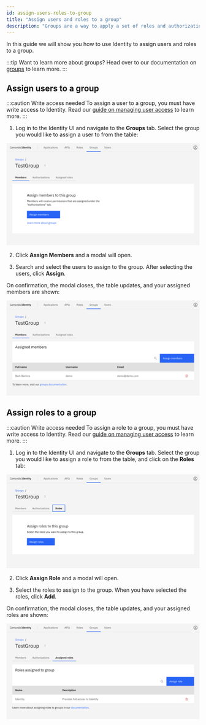 ```yaml
---
id: assign-users-roles-to-group
title: "Assign users and roles to a group"
description: "Groups are a way to apply a set of roles and authorizations to users. Use Identity to assign users and roles to a group."
---
```


In this guide we will show you how to use Identity to assign users and roles to a group.

:::tip Want to learn more about groups?
Head over to our documentation on [groups](/self-managed/identity/user-guide/groups/create-group.md) to learn more.
:::

## Assign users to a group

:::caution Write access needed
To assign a user to a group, you must have write access to Identity.
Read our [guide on managing user access](/self-managed/identity/user-guide/authorizations/managing-user-access.md) to learn more.
:::

1. Log in to the Identity UI and navigate to the **Groups** tab. Select the group you would like to assign a user to from the table:

![assign-user-to-group-tab](../img/assign-user-to-group-tab.png)

2. Click **Assign Members** and a modal will open.

3. Search and select the users to assign to the group. After selecting the users, click **Assign**.

On confirmation, the modal closes, the table updates, and your assigned members are shown:

![assign-user-to-group-refreshed-table](../img/assign-user-to-group-refreshed-table.png)

## Assign roles to a group

:::caution Write access needed
To assign a role to a group, you must have write access to Identity.
Read our [guide on managing user access](/self-managed/identity/user-guide/authorizations/managing-user-access.md) to learn more.
:::

1. Log in to the Identity UI and navigate to the **Groups** tab. Select the group you would like to assign a role to from the table, and click on the **Roles** tab:

![assign-role-to-group-tab](../img/assign-role-to-group-tab.png)

2. Click **Assign Role** and a modal will open.

3. Select the roles to assign to the group. When you have selected the roles, click **Add**.

On confirmation, the modal closes, the table updates, and your assigned roles are shown:

![assign-role-to-group-refreshed-table](../img/assign-role-to-group-refreshed-table.png)
